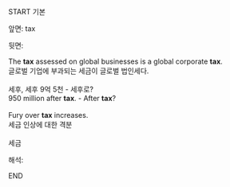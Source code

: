 START
기본

앞면:
tax


뒷면:
<div>The <strong>tax</strong> assessed on global businesses is a global corporate <strong>tax</strong>. </div><div><div>글로벌 기업에 부과되는 세금이 글로벌 법인세다.</div></div><div><br></div><div><div><div><span>세후, 세후 9억 5천 - 세후로?</span></div></div><div><div><span>950 million after <strong>tax</strong>. - After <strong>tax</strong>?</span></div></div></div><div><span><br></span></div><div><div>Fury over <strong>tax</strong> increases. </div><div><div>세금 인상에 대한 격분</div></div></div><div><br></div><div>세금</div>


해석:
<!--ID: 1746614454825-->
END